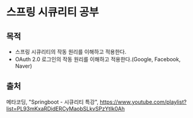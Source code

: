 # 스프링 시큐리티 공부

## 목적
* 스프링 시큐리티의 작동 원리를 이해하고 적용한다.
* OAuth 2.0 로그인의 작동 원리를 이해하고 적용한다.(Google, Facebook, Naver)

## 출처
메타코딩, "Springboot - 시큐리티 특강", https://www.youtube.com/playlist?list=PL93mKxaRDidERCyMaobSLkvSPzYtIk0Ah
